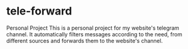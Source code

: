 # tele-forward
Personal Project
This is a personal project for my website's telegram channel. 
It automatically filters messages according to the need, from different sources and forwards them to the website's channel. 
